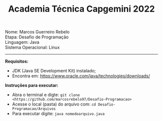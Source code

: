 <h1 align="center"> Academia Técnica Capgemini 2022 </h1> <br />

Nome: Marcos Guerreiro Rebelo <br />
Etapa: Desafio de Programação <br />
Linguagem: Java <br />
Sistema Operacional: Linux <br />

*****************************
**Requisitos:** 
  - JDK (Java SE Development Kit) instalado;
  - Encontra em: https://www.oracle.com/java/technologies/downloads/

**Instruções para executar:**
  - Abra o terminal e digte: `git clone <https://github.com/marcosrebelo97/Desafio-Programacao>`
  - Acesse o local (pasta) do arquivo com: `cd Desafio-Programacao/Arquivos`
  - Para executar digite: `java nomedoarquivo.java`
